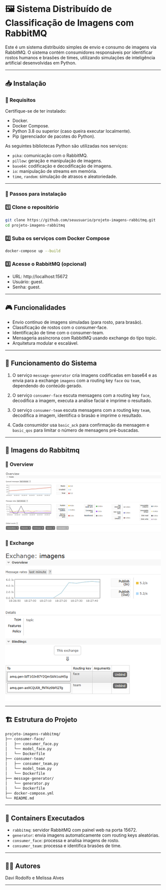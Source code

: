 # 🖼️ Sistema Distribuído de Classificação de Imagens com RabbitMQ

Este é um sistema distribuído simples de envio e consumo de imagens via RabbitMQ. O sistema contém consumidores responsáveis por identificar rostos humanos e brasões de times, utilizando simulações de inteligência artificial desenvolvidas em Python.

---

## 📥 Instalação

### 🔧 Requisitos

Certifique-se de ter instalado:

- Docker.
- Docker Compose.
- Python 3.8 ou superior (caso queira executar localmente).
- Pip (gerenciador de pacotes do Python).

As seguintes bibliotecas Python são utilizadas nos serviços:

- `pika`: comunicação com o RabbitMQ.
- `pillow`: geração e manipulação de imagens.
- `base64`: codificação e decodificação de imagens.
- `io`: manipulação de streams em memória.
- `time`, `random`: simulação de atrasos e aleatoriedade.

---

### 📌 Passos para instalação

### 1️⃣ Clone o repositório

```bash
git clone https://github.com/seuusuario/projeto-imagens-rabbitmq.git
cd projeto-imagens-rabbitmq
```

### 2️⃣ Suba os serviços com Docker Compose

```bash
docker-compose up --build
```

### 3️⃣ Acesse o RabbitMQ (opcional)

- URL: http://localhost:15672
- Usuário: guest.
- Senha: guest.

---

## 🎮 Funcionalidades

- Envio contínuo de imagens simuladas (para rosto, para brasão).
- Classificação de rostos com o consumer-face.
- Identificação de time com o consumer-team.
- Mensageria assíncrona com RabbitMQ usando exchange do tipo topic.
- Arquitetura modular e escalável.

---

## 🧠 Funcionamento do Sistema

1. O serviço `message-generator` cria imagens codificadas em base64 e as envia para a exchange `imagens` com a routing key `face` ou `team`, dependendo do conteúdo gerado.

2. O serviço `consumer-face` escuta mensagens com a routing key `face`, decodifica a imagem, executa a análise facial e imprime o resultado.

3. O serviço `consumer-team` escuta mensagens com a routing key `team`, decodifica a imagem, identifica o brasão e imprime o resultado.

4. Cada consumidor usa `basic_ack` para confirmação da mensagem e `basic_qos` para limitar o número de mensagens pré-buscadas.

---

## 📸 Imagens do Rabbitmq

### 🔹 **Overview**

![Overview](prints/Overview.png)

### 🔹 **Exchange**

![Exchange](prints/Exchange-imagens.png)

---

## 🏗 Estrutura do Projeto

```plaintext
projeto-imagens-rabbitmq/
├── consumer-face/
│   ├── consumer_face.py
│   └── model_face.py
│   └── Dockerfile
├── consumer-team/
│   ├── consumer_team.py
│   └── model_team.py
│   └── Dockerfile
├── message-generator/
│   └── generator.py
│   └── Dockerfile
├── docker-compose.yml
└── README.md
```

---

## 🐳 Containers Executados

- `rabbitmq`: servidor RabbitMQ com painel web na porta 15672.
- `generator`: envia imagens automaticamente com routing keys aleatórias.
- `consumer_face`: processa e analisa imagens de rosto.
- `consumer_team`: processa e identifica brasões de time.

---

## 👨‍💻 Autores

Davi Rodolfo e Melissa Alves

---
